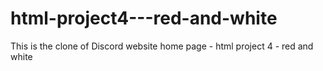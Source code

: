 # html-project4---red-and-white
This is the clone of Discord website home page - html project 4 - red and white 
